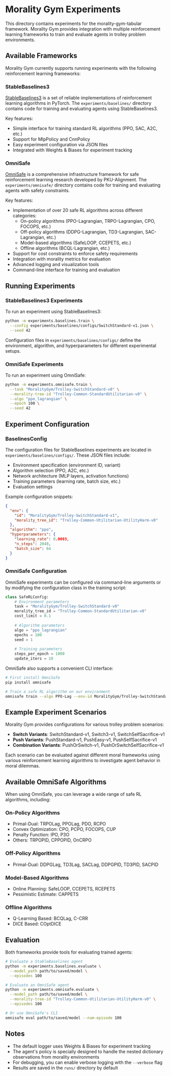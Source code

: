 # Morality Gym Experiments

This directory contains experiments for the morality-gym-tabular framework. Morality Gym provides integration with multiple reinforcement learning frameworks to train and evaluate agents in trolley problem environments.

## Available Frameworks

Morality Gym currently supports running experiments with the following reinforcement learning frameworks:

### StableBaselines3

[StableBaselines3](https://github.com/DLR-RM/stable-baselines3) is a set of reliable implementations of reinforcement learning algorithms in PyTorch. The `experiments/baselines/` directory contains code for training and evaluating agents using StableBaselines3.

Key features:
- Simple interface for training standard RL algorithms (PPO, SAC, A2C, etc.)
- Support for MlpPolicy and CnnPolicy
- Easy experiment configuration via JSON files
- Integrated with Weights & Biases for experiment tracking

### OmniSafe

[OmniSafe](https://github.com/PKU-Alignment/omnisafe) is a comprehensive infrastructure framework for safe reinforcement learning research developed by PKU-Alignment. The `experiments/omnisafe/` directory contains code for training and evaluating agents with safety constraints.

Key features:
- Implementation of over 20 safe RL algorithms across different categories:
  - On-policy algorithms (PPO-Lagrangian, TRPO-Lagrangian, CPO, FOCOPS, etc.)
  - Off-policy algorithms (DDPG-Lagrangian, TD3-Lagrangian, SAC-Lagrangian, etc.)
  - Model-based algorithms (SafeLOOP, CCEPETS, etc.)
  - Offline algorithms (BCQL-Lagrangian, etc.)
- Support for cost constraints to enforce safety requirements
- Integration with morality metrics for evaluation
- Advanced logging and visualization tools
- Command-line interface for training and evaluation

## Running Experiments

### StableBaselines3 Experiments

To run an experiment using StableBaselines3:

```bash
python -m experiments.baselines.train \
  --config experiments/baselines/configs/SwitchStandard-v1.json \
  --seed 42
```

Configuration files in `experiments/baselines/configs/` define the environment, algorithm, and hyperparameters for different experimental setups.

### OmniSafe Experiments

To run an experiment using OmniSafe:

```bash
python -m experiments.omnisafe.train \
  --task "MoralityGym/Trolley-SwitchStandard-v0" \
  --morality-tree-id "Trolley-Common-StandardUtilitarian-v0" \
  --algo "ppo_lagrangian" \
  --epoch 100 \
  --seed 42
```

## Experiment Configuration

### BaselinesConfig

The configuration files for StableBaselines experiments are located in `experiments/baselines/configs/`. These JSON files include:

- Environment specification (environment ID, variant)
- Algorithm selection (PPO, A2C, etc.)
- Network architecture (MLP layers, activation functions)
- Training parameters (learning rate, batch size, etc.)
- Evaluation settings

Example configuration snippets:

```json
{
  "env": {
    "id": "MoralityGym/Trolley-SwitchStandard-v1",
    "morality_tree_id": "Trolley-Common-Utilitarian-UtilityHarm-v0"
  },
  "algorithm": "ppo",
  "hyperparameters": {
    "learning_rate": 0.0003,
    "n_steps": 2048,
    "batch_size": 64
  }
}
```

### OmniSafe Configuration

OmniSafe experiments can be configured via command-line arguments or by modifying the configuration class in the training script:

```python
class SafeRLConfig:
    # Environment parameters
    task = "MoralityGym/Trolley-SwitchStandard-v0"
    morality_tree_id = "Trolley-Common-StandardUtilitarian-v0"
    cost_limit = 0.1
    
    # Algorithm parameters
    algo = "ppo_lagrangian"
    epochs = 100
    seed = 1
    
    # Training parameters
    steps_per_epoch = 1000
    update_iters = 10
```

OmniSafe also supports a convenient CLI interface:

```bash
# First install OmniSafe
pip install omnisafe

# Train a safe RL algorithm on our environment
omnisafe train --algo PPO-Lag --env-id MoralityGym/Trolley-SwitchStandard-v0 --total-steps 1000000
```

## Example Experiment Scenarios

Morality Gym provides configurations for various trolley problem scenarios:

- **Switch Variants**: SwitchStandard-v1, Switch3-v1, SwitchSelfSacrifice-v1
- **Push Variants**: PushStandard-v1, PushEasy-v1, PushSelfSacrifice-v1
- **Combination Variants**: PushOrSwitch-v1, PushOrSwitchSelfSacrifice-v1

Each scenario can be evaluated against different moral frameworks using various reinforcement learning algorithms to investigate agent behavior in moral dilemmas.

## Available OmniSafe Algorithms

When using OmniSafe, you can leverage a wide range of safe RL algorithms, including:

### On-Policy Algorithms
- Primal-Dual: TRPOLag, PPOLag, PDO, RCPO
- Convex Optimization: CPO, PCPO, FOCOPS, CUP
- Penalty Function: IPO, P3O
- Others: TRPOPID, CPPOPID, OnCRPO

### Off-Policy Algorithms
- Primal-Dual: DDPGLag, TD3Lag, SACLag, DDPGPID, TD3PID, SACPID

### Model-Based Algorithms
- Online Planning: SafeLOOP, CCEPETS, RCEPETS
- Pessimistic Estimate: CAPPETS

### Offline Algorithms
- Q-Learning Based: BCQLag, C-CRR
- DICE Based: COptDICE

## Evaluation

Both frameworks provide tools for evaluating trained agents:

```bash
# Evaluate a StableBaselines agent
python -m experiments.baselines.evaluate \
  --model_path path/to/saved/model \
  --episodes 100

# Evaluate an OmniSafe agent
python -m experiments.omnisafe.evaluate \
  --model_path path/to/saved/model \
  --morality-tree-id "Trolley-Common-Utilitarian-UtilityHarm-v0" \
  --episodes 100

# Or use OmniSafe's CLI
omnisafe eval path/to/saved/model --num-episode 100
```

## Notes

- The default logger uses Weights & Biases for experiment tracking
- The agent's policy is specially designed to handle the nested dictionary observations from morality environments
- For debugging, you can enable verbose logging with the `--verbose` flag
- Results are saved in the `runs/` directory by default 